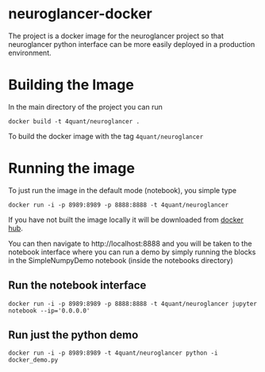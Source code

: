 # neuroglancer-docker
The project is a docker image for the neuroglancer project so that neuroglancer python interface can be more easily deployed in a production environment. 

# Building the Image
In the main directory of the project you can run 
```
docker build -t 4quant/neuroglancer .
```
To build the docker image with the tag ```4quant/neuroglancer```


# Running the image
To just run the image in the default mode (notebook), you simple type 
```
docker run -i -p 8989:8989 -p 8888:8888 -t 4quant/neuroglancer
```

If you have not built the image locally it will be downloaded from [docker hub](https://hub.docker.com/r/4quant/neuroglancer/).

You can then navigate to http://localhost:8888 and you will be taken to the notebook interface where you can run a demo by simply running the blocks in the SimpleNumpyDemo notebook (inside the notebooks directory)

## Run the notebook interface

```
docker run -i -p 8989:8989 -p 8888:8888 -t 4quant/neuroglancer jupyter notebook --ip='0.0.0.0'
```

## Run just the python demo

```
docker run -i -p 8989:8989 -t 4quant/neuroglancer python -i docker_demo.py
```

